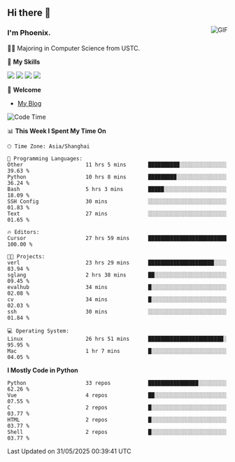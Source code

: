 ## Hi there 👋
<img align="right" alt="GIF" src="https://raw.githubusercontent.com/JoeyBling/JoeyBling/master/pic/pusheencode.gif" />

### I'm Phoenix.

👨‍🎓 Majoring in Computer Science from USTC.

🌟 **My Skills**

![](https://img.shields.io/badge/-Python-3e74a2?style=flat-square&logo=Python&logoColor=fff)
![](https://img.shields.io/badge/-C++-9f62a5?style=flat&logo=cplusplus&logoColor=white)
![](https://img.shields.io/badge/-Linux-185886?style=flat-square&logo=Linux&logoColor=fff)
![](https://img.shields.io/badge/-Rust-ff4136?style=flat-square&logo=Rust&logoColor=fff)

💬 **Welcome**

- [My Blog](https://ysy-phoenix.github.io/)

<!--START_SECTION:waka-->
![Code Time](http://img.shields.io/badge/Code%20Time-1%2C567%20hrs%2014%20mins-blue)

📊 **This Week I Spent My Time On** 

```text
🕑︎ Time Zone: Asia/Shanghai

💬 Programming Languages: 
Other                    11 hrs 5 mins       ██████████░░░░░░░░░░░░░░░   39.63 % 
Python                   10 hrs 8 mins       █████████░░░░░░░░░░░░░░░░   36.24 % 
Bash                     5 hrs 3 mins        █████░░░░░░░░░░░░░░░░░░░░   18.09 % 
SSH Config               30 mins             ░░░░░░░░░░░░░░░░░░░░░░░░░   01.83 % 
Text                     27 mins             ░░░░░░░░░░░░░░░░░░░░░░░░░   01.65 % 

🔥 Editors: 
Cursor                   27 hrs 59 mins      █████████████████████████   100.00 % 

🐱‍💻 Projects: 
verl                     23 hrs 29 mins      █████████████████████░░░░   83.94 % 
sglang                   2 hrs 38 mins       ██░░░░░░░░░░░░░░░░░░░░░░░   09.45 % 
evalhub                  34 mins             █░░░░░░░░░░░░░░░░░░░░░░░░   02.08 % 
cv                       34 mins             █░░░░░░░░░░░░░░░░░░░░░░░░   02.03 % 
ssh                      30 mins             ░░░░░░░░░░░░░░░░░░░░░░░░░   01.84 % 

💻 Operating System: 
Linux                    26 hrs 51 mins      ████████████████████████░   95.95 % 
Mac                      1 hr 7 mins         █░░░░░░░░░░░░░░░░░░░░░░░░   04.05 % 
```

**I Mostly Code in Python** 

```text
Python                   33 repos            ████████████████░░░░░░░░░   62.26 % 
Vue                      4 repos             ██░░░░░░░░░░░░░░░░░░░░░░░   07.55 % 
C                        2 repos             █░░░░░░░░░░░░░░░░░░░░░░░░   03.77 % 
HTML                     2 repos             █░░░░░░░░░░░░░░░░░░░░░░░░   03.77 % 
Shell                    2 repos             █░░░░░░░░░░░░░░░░░░░░░░░░   03.77 % 
```




 Last Updated on 31/05/2025 00:39:41 UTC
<!--END_SECTION:waka-->

<!--
**ysy-phoenix/ysy-phoenix** is a ✨ _special_ ✨ repository because its `README.md` (this file) appears on your GitHub profile.

Here are some ideas to get you started:

- 🔭 I’m currently working on ...
- 🌱 I’m currently learning ...
- 👯 I’m looking to collaborate on ...
- 🤔 I’m looking for help with ...
- 💬 Ask me about ...
- 📫 How to reach me: ...
- 😄 Pronouns: ...
- ⚡ Fun fact: ...
-->
